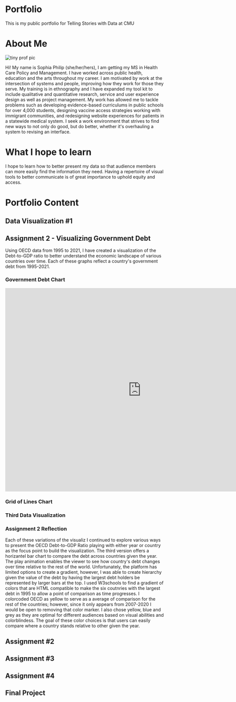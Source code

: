 # Portfolio
This is my public portfolio for Telling Stories with Data at CMU

# About Me

![tiny prof pic](https://user-images.githubusercontent.com/112327944/188291392-04439e33-e88e-4f59-b814-155441d4dff5.jpeg)

Hi! My name is Sophia Philip (she/her/hers), I am getting my MS in Health Care Policy and Management. I have worked across public health, education and the arts throughout my career. I am motivated by work at the intersection of systems and people, improving how they work for those they serve. My training is in ethnography and I have expanded my tool kit to include qualitative and quantitative research, service and user experience design as well as project management. My work has allowed me to tackle problems such as developing evidence-based curriculums in public schools for over 4,000 students, designing vaccine access strategies working with immigrant communities, and redesigning website experiences for patients in a statewide medical system. I seek a work environment that strives to find new ways to not only do good, but do better, whether it's overhauling a system to revising an interface.

# What I hope to learn
I hope to learn how to better present my data so that audience members can more easily find the information they need. Having a repertoire of visual tools to better communicate is of great importance to uphold equity and access. 

# Portfolio Content
## Data Visualization #1

## Assignment 2 - Visualizing Government Debt

Using OECD data from 1995 to 2021, I have created a visualization of the Debt-to-GDP ratio to better understand the economic landscape of various countries over time. Each of these graphs reflect a country's government debt from 1995-2021.  

### Government Debt Chart

<iframe src="https://data.oecd.org/chart/6OkS" width="860" height="645" style="border: 0" mozallowfullscreen="true" webkitallowfullscreen="true" allowfullscreen="true"><a href="https://data.oecd.org/chart/6OkS" target="_blank">OECD Chart: General government debt, Total, % of GDP, Annual, 2018</a></iframe>

### Grid of Lines Chart

<div class="flourish-embed flourish-chart" data-src="visualisation/11155111"><script src="https://public.flourish.studio/resources/embed.js"></script></div>

### Third Data Visualization

<div class="flourish-embed flourish-chart" data-src="visualisation/11155460"><script src="https://public.flourish.studio/resources/embed.js"></script></div>

### Assignment 2 Reflection
Each of these variations of the visualiz I continued to explore various ways to present the OECD Debt-to-GDP Ratio playing with either year or country as the focus point to build the visualization. The third version offers a horizantel bar chart to compare the debt across countries given the year. The play animation enables the viewer to see how country's debt changes over time relative to the rest of the world. Unfortunately, the platform has limited options to create a gradient, however, I was able to create hierarchy given the value of the debt by having the largest debt holders be represented by larger bars at the top. I used W3schools to find a gradient of colors that are HTML compatible to make the six coutnries with the largest debt in 1995 to allow a point of comparison as time progresses. I colorcoded OECD as yellow to serve as a average of comparison for the rest of the countries; however, since it only appears from 2007-2020 I would be open to removing that color marker. I also chose yellow, blue and grey as they are optimal for different audiences based on visual abilities and colorblindess. The goal of these color choices is that users can easily compare where a country stands relative to other given the year. 
## Assignment #2

## Assignment #3

## Assignment #4

## Final Project
